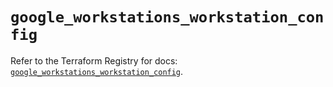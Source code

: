 # `google_workstations_workstation_config`

Refer to the Terraform Registry for docs: [`google_workstations_workstation_config`](https://registry.terraform.io/providers/hashicorp/google-beta/6.1.0/docs/resources/google_workstations_workstation_config).

